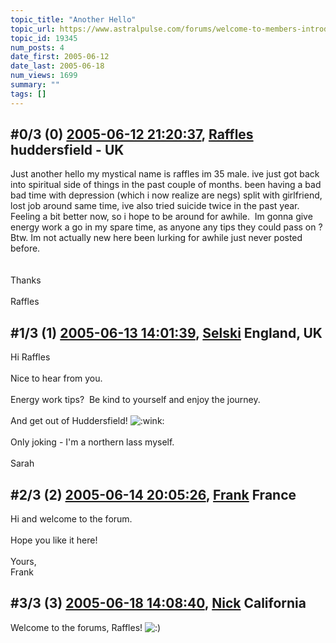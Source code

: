```yaml
---
topic_title: "Another Hello"
topic_url: https://www.astralpulse.com/forums/welcome-to-members-introductions!/another-hello
topic_id: 19345
num_posts: 4
date_first: 2005-06-12
date_last: 2005-06-18
num_views: 1699
summary: ""
tags: []
---
```


## \#0/3 (0) [2005-06-12 21:20:37](https://www.astralpulse.com/forums/index.php?msg=166380), [Raffles](https://www.astralpulse.com/forums/profile/?u=9235) huddersfield - UK ##
<section>
Just another hello my mystical name is raffles im 35 male. ive just got back into spiritual side of things in the past couple of months. been having a bad bad time with depression (which i now realize are negs) split with girlfriend, lost job around same time, ive also tried suicide twice in the past year. Feeling a bit better now, so i hope to be around for awhile.  Im gonna give energy work a go in my spare time, as anyone any tips they could pass on ?
<br>
Btw. Im not actually new here been lurking for awhile just never posted before.
<br>
<br>
<br>
Thanks
<br>
<br>
Raffles
</section>

## \#1/3 (1) [2005-06-13 14:01:39](https://www.astralpulse.com/forums/index.php?msg=166456), [Selski](https://www.astralpulse.com/forums/profile/?u=6012) England, UK ##
<section>
Hi Raffles
<br>
<br>
Nice to hear from you.
<br>
<br>
Energy work tips?  Be kind to yourself and enjoy the journey.
<br>
<br>
And get out of Huddersfield!
<img alt=":wink:" class="smiley" src="https://www.astralpulse.com/forums/Smileys/fugue/wink.png" title="Wink"/>
<br>
<br>
Only joking - I'm a northern lass myself.
<br>
<br>
Sarah
</section>

## \#2/3 (2) [2005-06-14 20:05:26](https://www.astralpulse.com/forums/index.php?msg=166640), [Frank](https://www.astralpulse.com/forums/profile/?u=359) France ##
<section>
Hi and welcome to the forum.
<br>
<br>
Hope you like it here!
<br>
<br>
Yours,
<br>
Frank
</section>

## \#3/3 (3) [2005-06-18 14:08:40](https://www.astralpulse.com/forums/index.php?msg=167110), [Nick](https://www.astralpulse.com/forums/profile/?u=2080) California ##
<section>
Welcome to the forums, Raffles!
<img alt=":)" class="smiley" src="https://www.astralpulse.com/forums/Smileys/fugue/smiley.png" title="Smiley"/>
</section>